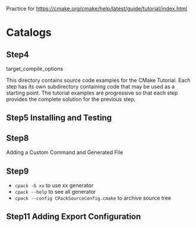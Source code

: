 Practice for https://cmake.org/cmake/help/latest/guide/tutorial/index.html

# Catalogs
## Step4
target_compile_options

This directory contains source code examples for the CMake Tutorial.
Each step has its own subdirectory containing code that may be used as a
starting point. The tutorial examples are progressive so that each step
provides the complete solution for the previous step.

## Step5 Installing and Testing

## Step8
Adding a Custom Command and Generated File


## Step9
- `cpack -G xx`  to use xx generator
- `cpack --help` to see all generator
- `cpack --config CPackSourceConfig.cmake` to archive source tree

## Step11 Adding Export Configuration
